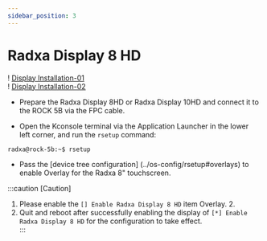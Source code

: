 ```yaml
---
sidebar_position: 3
---
```


# Radxa Display 8 HD

! [Display Installation-01](/img/rock5b/rock5b-display-8hd-FPC.webp)  
! [Display Installation-02](/img/rock5b/rock5b-display-8hd-connected.webp)

- Prepare the Radxa Display 8HD or Radxa Display 10HD and connect it to the ROCK 5B via the FPC cable.

- Open the Kconsole terminal via the Application Launcher in the lower left corner, and run the `rsetup` command:

```bash
radxa@rock-5b:~$ rsetup
```

- Pass the [device tree configuration] (../os-config/rsetup#overlays) to enable Overlay for the Radxa 8" touchscreen.

:::caution [Caution]

1. Please enable the `[] Enable Radxa Display 8 HD` item Overlay. 2.
2. Quit and reboot after successfully enabling the display of `[*] Enable Radxa Display 8 HD` for the configuration to take effect.  
   :::
